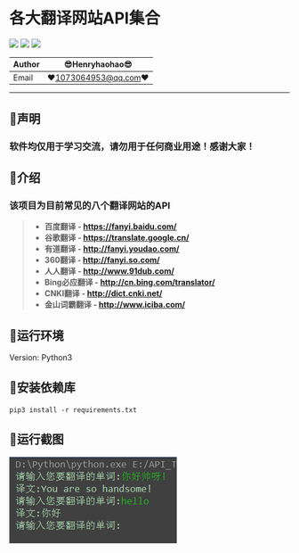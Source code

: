 各大翻译网站API集合
===========================
![](https://img.shields.io/badge/Python-3.6.3-green.svg) ![](https://img.shields.io/badge/requests-2.18.4-green.svg) ![](https://img.shields.io/badge/PyExecJS-1.5.1-green.svg) 

|Author|:sunglasses:Henryhaohao:sunglasses:|
|---|---
|Email|:hearts:1073064953@qq.com:hearts:

    
****
## :dolphin:声明
### 软件均仅用于学习交流，请勿用于任何商业用途！感谢大家！
## :dolphin:介绍
### 该项目为目前常见的八个翻译网站的API
> - **百度翻译 - https://fanyi.baidu.com/**
> - **谷歌翻译 - https://translate.google.cn/**
> - **有道翻译 - http://fanyi.youdao.com/**
> - **360翻译 - http://fanyi.so.com/**
> - **人人翻译 - http://www.91dub.com/**
> - **Bing必应翻译 - http://cn.bing.com/translator/**
> - **CNKI翻译 - http://dict.cnki.net/**
> - **金山词霸翻译 - http://www.iciba.com/**
## :dolphin:运行环境
Version: Python3
## :dolphin:安装依赖库
```
pip3 install -r requirements.txt
```
## :dolphin:运行截图
![enter image description here](run.png)





